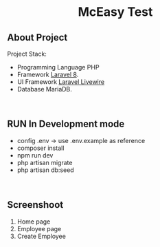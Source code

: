 <p align="center">
<h1 align="center">McEasy Test</h1>
</p>

## About Project
Project Stack:
- Programming Language PHP
- Framework [Laravel 8](https://laravel.com/docs/8.x/installation).
- UI Framework [Laravel Livewire](https://laravel-livewire.com/docs/2.x/quickstart)
- Database MariaDB.

<br>

## RUN In Development mode
- config .env -> use .env.example as reference
- composer install
- npm run dev
- php artisan migrate
- php artisan db:seed

<br>

## Screenshoot
1. Home page
[](https://github.com/naufanituharish/mceasy/blob/master/public/images/screenshoot/1.png)
2. Employee page
[](https://github.com/naufanituharish/mceasy/blob/master/public/images/screenshoot/2.png)
3. Create Employee
[](https://github.com/naufanituharish/mceasy/blob/master/public/images/screenshoot/3.png)
<br>
